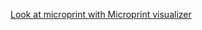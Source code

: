 [Look at microprint with Microprint visualizer](https://alphasteam.github.io/uPrintVis/?url=https://api.github.com/repos/AlphaSteam/GHuPrintGen/contents/Examples/Mid-job-matrix/microprint(windows-latest,1.6).svg&ref=refs/heads/develop)
